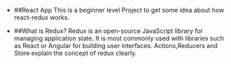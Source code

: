 - ##React App
This is a beginner level Project to get some idea about how react-redux works.

- ##What is Redux?
Redux is an open-source JavaScript library for managing application state. It is most commonly used with libraries such as React or Angular for building user interfaces. Actions,Reducers and  Store explain the concept of redux clearly.

